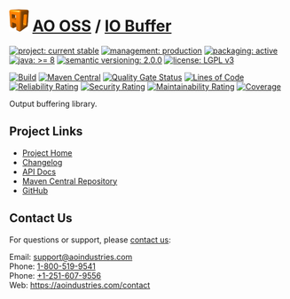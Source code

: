 # [<img src="ao-logo.png" alt="AO Logo" width="35" height="40">](https://github.com/ao-apps) [AO OSS](https://github.com/ao-apps/ao-oss) / [IO Buffer](https://github.com/ao-apps/ao-io-buffer)

[![project: current stable](https://oss.aoapps.com/ao-badges/project-current-stable.svg)](https://aoindustries.com/life-cycle#project-current-stable)
[![management: production](https://oss.aoapps.com/ao-badges/management-production.svg)](https://aoindustries.com/life-cycle#management-production)
[![packaging: active](https://oss.aoapps.com/ao-badges/packaging-active.svg)](https://aoindustries.com/life-cycle#packaging-active)  
[![java: &gt;= 8](https://oss.aoapps.com/ao-badges/java-8.svg)](https://docs.oracle.com/javase/8/)
[![semantic versioning: 2.0.0](https://oss.aoapps.com/ao-badges/semver-2.0.0.svg)](http://semver.org/spec/v2.0.0.html)
[![license: LGPL v3](https://oss.aoapps.com/ao-badges/license-lgpl-3.0.svg)](https://www.gnu.org/licenses/lgpl-3.0)

[![Build](https://github.com/ao-apps/ao-io-buffer/workflows/Build/badge.svg?branch=master)](https://github.com/ao-apps/ao-io-buffer/actions?query=workflow%3ABuild)
[![Maven Central](https://maven-badges.herokuapp.com/maven-central/com.aoapps/ao-io-buffer/badge.svg)](https://maven-badges.herokuapp.com/maven-central/com.aoapps/ao-io-buffer)
[![Quality Gate Status](https://sonarcloud.io/api/project_badges/measure?branch=master&project=com.aoapps%3Aao-io-buffer&metric=alert_status)](https://sonarcloud.io/dashboard?branch=master&id=com.aoapps%3Aao-io-buffer)
[![Lines of Code](https://sonarcloud.io/api/project_badges/measure?branch=master&project=com.aoapps%3Aao-io-buffer&metric=ncloc)](https://sonarcloud.io/component_measures?branch=master&id=com.aoapps%3Aao-io-buffer&metric=ncloc)  
[![Reliability Rating](https://sonarcloud.io/api/project_badges/measure?branch=master&project=com.aoapps%3Aao-io-buffer&metric=reliability_rating)](https://sonarcloud.io/component_measures?branch=master&id=com.aoapps%3Aao-io-buffer&metric=Reliability)
[![Security Rating](https://sonarcloud.io/api/project_badges/measure?branch=master&project=com.aoapps%3Aao-io-buffer&metric=security_rating)](https://sonarcloud.io/component_measures?branch=master&id=com.aoapps%3Aao-io-buffer&metric=Security)
[![Maintainability Rating](https://sonarcloud.io/api/project_badges/measure?branch=master&project=com.aoapps%3Aao-io-buffer&metric=sqale_rating)](https://sonarcloud.io/component_measures?branch=master&id=com.aoapps%3Aao-io-buffer&metric=Maintainability)
[![Coverage](https://sonarcloud.io/api/project_badges/measure?branch=master&project=com.aoapps%3Aao-io-buffer&metric=coverage)](https://sonarcloud.io/component_measures?branch=master&id=com.aoapps%3Aao-io-buffer&metric=Coverage)

Output buffering library.

## Project Links
* [Project Home](https://oss.aoapps.com/io-buffer/)
* [Changelog](https://oss.aoapps.com/io-buffer/changelog)
* [API Docs](https://oss.aoapps.com/io-buffer/apidocs/)
* [Maven Central Repository](https://central.sonatype.com/search?namespace=com.aoapps&q=a%3Aao-io-buffer)
* [GitHub](https://github.com/ao-apps/ao-io-buffer)

## Contact Us
For questions or support, please [contact us](https://aoindustries.com/contact):

Email: [support@aoindustries.com](mailto:support@aoindustries.com)  
Phone: [1-800-519-9541](tel:1-800-519-9541)  
Phone: [+1-251-607-9556](tel:+1-251-607-9556)  
Web: https://aoindustries.com/contact

